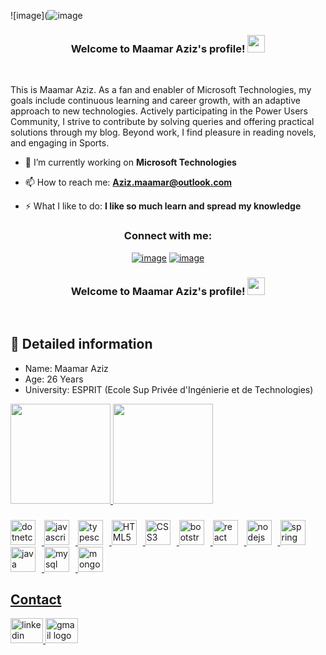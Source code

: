 ![image](![image](https://github.com/AzizMaamar/AzizMaamar/assets/80318747/777bc8de-b63e-4dc1-a030-49189dd920a9)


<h3 align="center">
  Welcome to Maamar Aziz's profile!
    <img src="https://media.giphy.com/media/hvRJCLFzcasrR4ia7z/giphy.gif" width="28">
</h3>

<br/>

This is Maamar Aziz. As a fan and enabler of Microsoft Technologies, my goals include continuous learning and career growth, with an adaptive approach to new technologies. Actively participating in the Power Users Community, I strive to contribute by solving queries and offering practical solutions through my blog. Beyond work, I find pleasure in reading novels, and engaging in Sports.

- 🔭 I’m currently working on **Microsoft Technologies**

- 📫 How to reach me: **Aziz.maamar@outlook.com**

- ⚡ What I like to do: **I like so much learn and spread my knowledge**


  

<h3 align="center">Connect with me:</h3>
<div align="center">

[![image](https://img.shields.io/badge/LinkedIn-0077B5?style=for-the-badge&logo=linkedin&logoColor=white)](https://www.linkedin.com/in/aziz-maamar/)
[![image](https://img.shields.io/badge/Twitter-1DA1F2?style=for-the-badge&logo=twitter&logoColor=white)](https://twitter.com/AzizMaamar_)
  
</div>





<h3 align="center">
  Welcome to Maamar Aziz's profile!
    <img src="https://media.giphy.com/media/hvRJCLFzcasrR4ia7z/giphy.gif" width="28">
</h3>

<br/>
<!-- Some badges are from https://github.com/Ileriayo/markdown-badges -->


## :notebook_with_decorative_cover: Detailed information

- Name: Maamar Aziz
- Age: 26 Years
- University: ESPRIT (Ecole Sup Privée d'Ingénierie et de Technologies)
<div>
  <a href="https://github.com/AzizMaamar">
  <img height="160em" src="https://github-readme-stats.vercel.app/api?username=AzizMaamar&show_icons=true&theme=vue-dark&include_all_commits=true&count_private=true"/>
    
   
  <img height="160em" src="https://github-readme-stats.vercel.app/api/top-langs/?username=AzizMaamar&layout=compact&langs_count=16&theme=vue-dark"/>
</div>

###
  
<div align="left">
    <img  alt="dotnetcore" width="40px" src="https://cdn.jsdelivr.net/gh/devicons/devicon/icons/dotnetcore/dotnetcore-original.svg" style="padding-right:10px;"/>
  <img alt="javascript" width="40px" src="https://cdn.jsdelivr.net/gh/devicons/devicon/icons/javascript/javascript-original.svg" style="padding-right:10px;"/>
  <img alt="typescript" width="40px" src="https://cdn.jsdelivr.net/gh/devicons/devicon/icons/typescript/typescript-original.svg" style="padding-right:10px;"/>
  <img alt="HTML5" width="40px" src="https://cdn.jsdelivr.net/gh/devicons/devicon/icons/html5/html5-original.svg" style="padding-right:10px;"/>
  <img alt="CSS3" width="40px" src="https://cdn.jsdelivr.net/gh/devicons/devicon/icons/css3/css3-original.svg" style="padding-right:10px;"/>
  <img alt="bootstrap" width="40px" src="https://cdn.jsdelivr.net/gh/devicons/devicon/icons/bootstrap/bootstrap-original.svg" style="padding-right:10px;"/>
  <img alt="react" width="40px" src="https://cdn.jsdelivr.net/gh/devicons/devicon/icons/react/react-original.svg"style="padding-right:10px;"/>
  <img alt="nodejs" width="40px" src="https://cdn.jsdelivr.net/gh/devicons/devicon/icons/nodejs/nodejs-original.svg" style="padding-right:10px;"/>
  <img alt="spring" width="40px" src="https://cdn.jsdelivr.net/gh/devicons/devicon/icons/spring/spring-original.svg" style="padding-right:10px;"/>
  <img alt="java" width="40px" src="https://cdn.jsdelivr.net/gh/devicons/devicon/icons/java/java-original.svg" style="padding-right:10px;"/>
  <img alt="mysql" width="40px" src="https://cdn.jsdelivr.net/gh/devicons/devicon/icons/mysql/mysql-original.svg" style="padding-right:10px;"/>
  <img alt="mongodb" width="40px" src="https://cdn.jsdelivr.net/gh/devicons/devicon/icons/mongodb/mongodb-original.svg" style="padding-right:10px;"/>
</div>


## Contact

<div align="left">
  <a href="https://www.linkedin.com/in/aziz-maamar/" target="_blank">
    <img src="https://raw.githubusercontent.com/maurodesouza/profile-readme-generator/master/src/assets/icons/social/linkedin/default.svg" width="52" height="40" alt="linkedin logo"  />
  </a>
  
  <a href="mailto:Aziz.maamar@outlook.com" target="_blank">
    <img src="https://raw.githubusercontent.com/maurodesouza/profile-readme-generator/master/src/assets/icons/social/gmail/default.svg" width="52" height="40" alt="gmail logo"/>
  </a>
</div>




